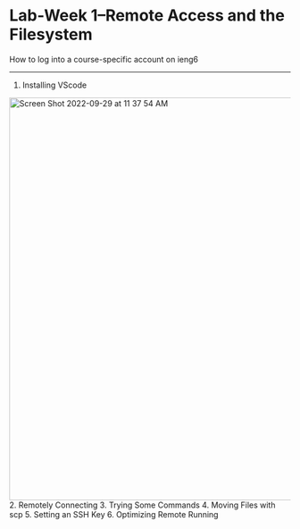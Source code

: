 # Lab-Week 1–Remote Access and the Filesystem
How to log into a course-specific account on ieng6

---

1. Installing VScode
<img width="721" alt="Screen Shot 2022-09-29 at 11 37 54 AM" src="https://user-images.githubusercontent.com/114208205/193116539-fbbb0e80-c3a5-4aae-b5d7-affa8531d98c.png">
2. Remotely Connecting
3. Trying Some Commands
4. Moving Files with scp
5. Setting an SSH Key
6. Optimizing Remote Running
